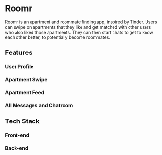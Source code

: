 # Roomr

Roomr is an apartment and roommate finding app, inspired by Tinder. Users can swipe on apartments that they like and get matched with other users who also liked those apartments. They can then start chats to get to know each other better, to potentially become roommates.

## Features

### User Profile

### Apartment Swipe

### Apartment Feed

### All Messages and Chatroom

## Tech Stack

### Front-end

### Back-end
